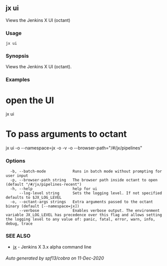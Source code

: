 ## jx ui

Views the Jenkins X UI (octant)

### Usage

```
jx ui
```

### Synopsis

Views the Jenkins X UI (octant).

### Examples

  # open the UI
  jx ui
  # To pass arguments to octant
  jx ui -o --namespace=jx -o -v -o --browser-path="/#/jx/pipelines"

### Options

```
  -b, --batch-mode            Runs in batch mode without prompting for user input
  -p, --browser-path string   The browser path inside octant to open (default "/#/jx/pipelines-recent")
  -h, --help                  help for ui
      --log-level string      Sets the logging level. If not specified defaults to $JX_LOG_LEVEL
  -o, --octant-args strings   Extra arguments passed to the octant binary (default [--namespace=jx])
      --verbose               Enables verbose output. The environment variable JX_LOG_LEVEL has precedence over this flag and allows setting the logging level to any value of: panic, fatal, error, warn, info, debug, trace
```

### SEE ALSO

* [jx](jx.md)	 - Jenkins X 3.x alpha command line

###### Auto generated by spf13/cobra on 11-Dec-2020
